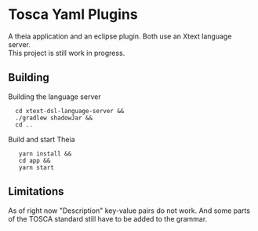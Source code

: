 # Tosca Yaml Plugins

A theia application and an eclipse plugin. Both use an Xtext language server.  
This project is still work in progress.

## Building 

Building the language server
```
  cd xtext-dsl-language-server &&
  ./gradlew shadowJar &&
  cd ..
```

Build and start Theia
```
   yarn install &&
   cd app &&
   yarn start
```

## Limitations
As of right now "Description" key-value pairs do not work. And some parts of the TOSCA standard still have to be added to the grammar.
